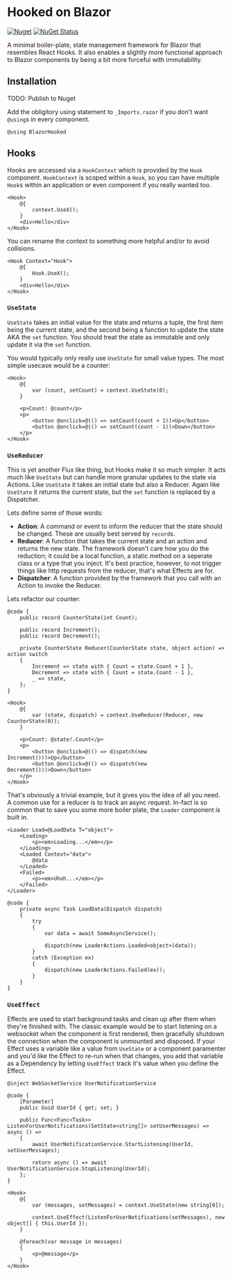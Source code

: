 # Hooked on Blazor
[![Nuget](https://github.com/dibble-james/blazor-hooked/actions/workflows/nuget.yml/badge.svg)](https://github.com/dibble-james/blazor-hooked/actions/workflows/nuget.yml)
[![NuGet Status](https://badgen.net/nuget/v/BlazorHooked)](https://www.nuget.org/packages/BlazorHooked/)

A minimal boiler-plate, state management framework for Blazor that resembles React Hooks. It also enables a slightly more functional approach to Blazor components by being a bit more forceful with immutability.

## Installation

TODO: Publish to Nuget

Add the obligitory using statement to `_Imports.razor` if you don't want `@using`s in every component.

```razor
@using BlazorHooked
```

## Hooks

Hooks are accessed via a `HookContext` which is provided by the `Hook` component. `HookContext` is scoped within a `Hook`, so you can have multiple `Hook`s within an application or even component if you really wanted too.

```razor
<Hook>
    @{
        context.UseX();
    }
    <div>Hello</div>
</Hook>
```

You can rename the context to something more helpful and/or to avoid collisions.

```razor
<Hook Context="Hook">
    @{
        Hook.UseX();
    }
    <div>Hello</div>
</Hook>
```

### `UseState`

`UseState` takes an initial value for the state and returns a tuple, the first item being the current state, and the second being a function to update the state AKA the `set` function. You should treat the state as immutable and only update it via the `set` function.

You would typically only really use `UseState` for small value types. The most simple usecase would be a counter:

```razor
<Hook>
    @{
        var (count, setCount) = context.UseState(0);
    }

    <p>Count: @count</p>
    <p>
        <button @onclick=@(() => setCount(count + 1))>Up</button>
        <button @onclick=@(() => setCount(count - 1))>Down</button>
    </p>
</Hook>
```

### `UseReducer`

This is yet another Flux like thing, but Hooks make it so much simpler. It acts much like `UseState` but can handle more granular updates to the state via Actions. Like `UseState` it takes an initial state but also a Reducer. Again like `UseState` it returns the current state, but the `set` function is replaced by a Dispatcher.

Lets define some of those words:

- **Action**: A command or event to inform the reducer that the state should be changed. These are usually best served by `record`s.
- **Reducer**: A function that takes the current state and an action and returns the new state. The framework doesn't care how you do the reduction; it could be a local function, a static method on a seperate class or a type that you inject. It's best practice, however, to not trigger things like http requests from the reducer, that's what Effects are for.
- **Dispatcher**: A function provided by the framework that you call with an Action to invoke the Reducer.

Lets refactor our counter:

```razor
@code {
    public record CounterState(int Count);

    public record Increment();
    public record Decrement();

    private CounterState Reducer(CounterState state, object action) => action switch
    {
        Increment => state with { Count = state.Count + 1 },
        Decrement => state with { Count = state.Count - 1 },
        _ => state,
    };
}

<Hook>
    @{
        var (state, dispatch) = context.UseReducer(Reducer, new CounterState(0));
    }

    <p>Count: @state!.Count</p>
    <p>
        <button @onclick=@(() => dispatch(new Increment()))>Up</button>
        <button @onclick=@(() => dispatch(new Decrement()))>Down</button>
    </p>
</Hook>
```

That's obviously a trivial example, but it gives you the idea of all you need. A common use for a reducer is to track an async request. In-fact is so common that to save you some more boiler plate, the `Loader` component is built in.

``` razor
<Loader Load=@LoadData T="object">
    <Loading>
        <p><em>Loading...</em></p>
    </Loading>
    <Loaded Context="data">
        @data
    </Loaded>
    <Failed>
        <p><em>Uhoh...</em></p>
    </Failed>
</Loader>

@code {
    private async Task LoadData(Dispatch dispatch)
    {
        try
        {
            var data = await SomeAsyncService();

            dispatch(new LoaderActions.Loaded<object>(data));
        }
        catch (Exception ex)
        {
            dispatch(new LoaderActions.Failed(ex));
        }
    }
}
```

### `UseEffect`
Effects are used to start background tasks and clean up after them when they're finished with.  The classic example would be to start listening on a websocket when the component is first rendered, then gracefully shutdown the connection when the component is unmounted and disposed.  If your Effect uses a variable like a value from `UseState` or a component paramenter and you'd like the Effect to re-run when that changes, you add that variable as a Dependency by letting `UseEffect` track it's value when you define the Effect.

``` razor
@inject WebSocketService UserNotificationService

@code {
    [Parameter]
    public Guid UserId { get; set; }

    public Func<Func<Task>> ListenForUserNotifications(SetState<string[]> setUserMessages) => async () =>
    {
        await UserNotificationService.StartListening(UserId, setUserMessages);

        return async () => await UserNotificationService.StopListening(UserId);
    };
}

<Hook>
    @{
        var (messages, setMessages) = context.UseState(new string[0]);

        context.UseEffect(ListenForUserNotifications(setMessages), new object[] { this.UserId });
    }

    @foreach(var message in messages)
    {
        <p>@message</p>
    }
</Hook>
```
